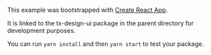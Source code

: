 This example was bootstrapped with [Create React App](https://github.com/facebook/create-react-app).

It is linked to the tx-design-ui package in the parent directory for development purposes.

You can run `yarn install` and then `yarn start` to test your package.
